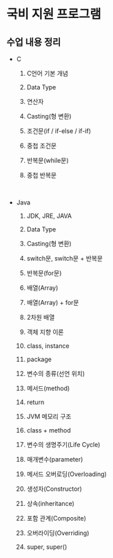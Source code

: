 # 국비 지원 프로그램

## 수업 내용 정리

- C

  1. C언어 기본 개념

  2. Data Type

  3. 연산자

  4. Casting(형 변환)

  5. 조건문(if / if-else / if-if)

  6. 중첩 조건문

  7. 반복문(while문)

  8. 중첩 반복문

<br />

- Java

  1. JDK, JRE, JAVA

  2. Data Type

  3. Casting(형 변환)

  4. switch문, switch문 + 반복문

  5. 반복문(for문)

  6. 배열(Array)

  7. 배열(Array) + for문

  8. 2차원 배열

  9. 객체 지향 이론

  10. class, instance

  11. package

  12. 변수의 종류(선언 위치)

  13. 메서드(method)

  14. return

  15. JVM 메모리 구조

  16. class + method

  17. 변수의 생명주기(Life Cycle)

  18. 매개변수(parameter)

  19. 메서드 오버로딩(Overloading)

  20. 생성자(Constructor)

  21. 상속(inheritance)

  22. 포함 관계(Composite)

  23. 오버라이딩(Overriding)

  24. super, super()
